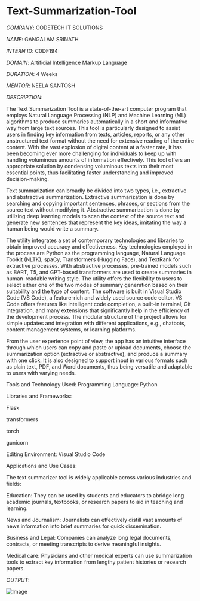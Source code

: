 # Text-Summarization-Tool
*COMPANY*: CODETECH IT SOLUTIONS

*NAME*: GANGALAM SRINATH

*INTERN ID*: C0DF194

*DOMAIN*: Artificial Intelligence Markup Language

*DURATION*: 4 Weeks

*MENTOR*: NEELA SANTOSH

*DESCRIPTION*:

The Text Summarization Tool is a state-of-the-art computer program that employs Natural Language Processing (NLP) and Machine Learning (ML) algorithms to produce summaries automatically in a short and informative way from large text sources. This tool is particularly designed to assist users in finding key information from texts, articles, reports, or any other unstructured text format without the need for extensive reading of the entire content. With the vast explosion of digital content at a faster rate, it has been becoming ever more challenging for individuals to keep up with handling voluminous amounts of information effectively. This tool offers an appropriate solution by condensing voluminous texts into their most essential points, thus facilitating faster understanding and improved decision-making.

Text summarization can broadly be divided into two types, i.e., extractive and abstractive summarization. Extractive summarization is done by searching and copying important sentences, phrases, or sections from the source text without modifying it. Abstractive summarization is done by utilizing deep learning models to scan the context of the source text and generate new sentences that represent the key ideas, imitating the way a human being would write a summary.

The utility integrates a set of contemporary technologies and libraries to obtain improved accuracy and effectiveness. Key technologies employed in the process are Python as the programming language, Natural Language Toolkit (NLTK), spaCy, Transformers (Hugging Face), and TextRank for extractive processes. With abstractive processes, pre-trained models such as BART, T5, and GPT-based transformers are used to create summaries in human-readable writing style. The utility offers the flexibility to users to select either one of the two modes of summary generation based on their suitability and the type of content.
The software is built in Visual Studio Code (VS Code), a feature-rich and widely used source code editor. VS Code offers features like intelligent code completion, a built-in terminal, Git integration, and many extensions that significantly help in the efficiency of the development process. The modular structure of the project allows for simple updates and integration with different applications, e.g., chatbots, content management systems, or learning platforms.

From the user experience point of view, the app has an intuitive interface through which users can copy and paste or upload documents, choose the summarization option (extractive or abstractive), and produce a summary with one click. It is also designed to support input in various formats such as plain text, PDF, and Word documents, thus being versatile and adaptable to users with varying needs.

Tools and Technology Used: Programming Language: Python

Libraries and Frameworks:

Flask

transformers

torch

gunicorn

Editing Environment: Visual Studio Code

Applications and Use Cases:

The text summarizer tool is widely applicable across various industries and fields:

Education: They can be used by students and educators to abridge long academic journals, textbooks, or research papers to aid in teaching and learning.

News and Journalism: Journalists can effectively distill vast amounts of news information into brief summaries for quick dissemination.

Business and Legal: Companies can analyze long legal documents, contracts, or meeting transcripts to derive meaningful insights.

Medical care: Physicians and other medical experts can use summarization tools to extract key information from lengthy patient histories or research papers.

*OUTPUT*:

![Image](https://github.com/user-attachments/assets/3f11a68c-1f85-4386-a8b3-7f1cd11660b7)
